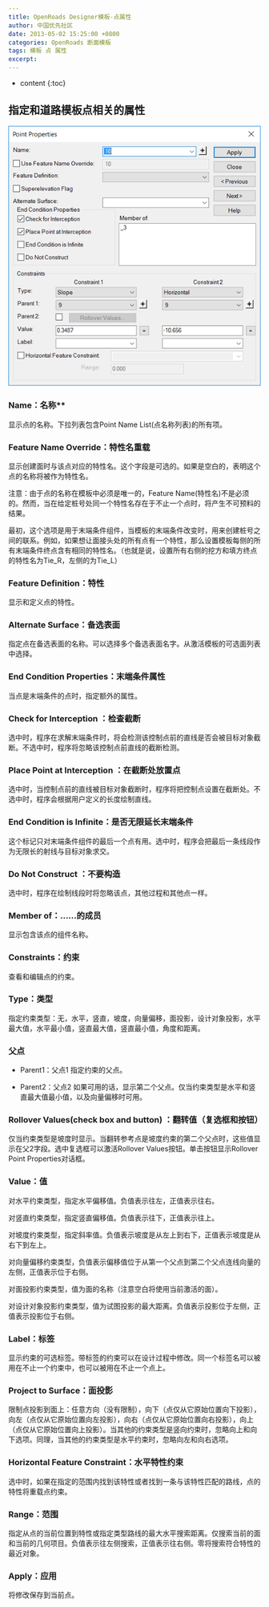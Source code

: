 ```yaml
---
title: OpenRoads Designer模板-点属性
author: 中国优先社区
date: 2013-05-02 15:25:00 +0800
categories: OpenRoads 断面模板
tags: 模板 点 属性
excerpt: 
---
```

* content
{:toc}

## 指定和道路模板点相关的属性
![](/img/2022/2022-09-27-19-35-00.png)

### Name：名称**
显示点的名称。下拉列表包含Point Name List(点名称列表)的所有项。

### Feature Name Override：特性名重载
显示创建面时与该点对应的特性名。这个字段是可选的。如果是空白的，表明这个点的名称将被作为特性名。

注意：由于点的名称在模板中必须是唯一的，Feature Name(特性名)不是必须的。然而，当在给定桩号处同一个特性名存在于不止一个点时，将产生不可预料的结果。

最初，这个选项是用于末端条件组件，当模板的末端条件改变时，用来创建桩号之间的联系。例如，如果想让面接头处的所有点有一个特性，那么设置模板每侧的所有末端条件终点含有相同的特性名。（也就是说，设置所有右侧的挖方和填方终点的特性名为Tie_R，左侧的为Tie_L）

### Feature Definition：特性
显示和定义点的特性。

### Alternate Surface：备选表面
指定点在备选表面的名称。可以选择多个备选表面名字。从激活模板的可选面列表中选择。

### End Condition Properties：末端条件属性
当点是末端条件的点时，指定额外的属性。

### Check for Interception ：检查截断
选中时，程序在求解末端条件时，将会检测该控制点前的直线是否会被目标对象截断。不选中时，程序将忽略该控制点前直线的截断检测。

### Place Point at Interception ：在截断处放置点
选中时，当控制点前的直线被目标对象截断时，程序将把控制点设置在截断处。不选中时，程序会根据用户定义的长度绘制直线。

### End Condition is Infinite：是否无限延长末端条件
这个标记只对末端条件组件的最后一个点有用。选中时，程序会把最后一条线段作为无限长的射线与目标对象求交。

### Do Not Construct ：不要构造
选中时，程序在绘制线段时将忽略该点，其他过程和其他点一样。

### Member of：……的成员
显示包含该点的组件名称。

### Constraints：约束
查看和编辑点的约束。

### Type：类型
指定约束类型：无，水平，竖直，坡度，向量偏移，面投影，设计对象投影，水平最大值，水平最小值，竖直最大值，竖直最小值，角度和距离。

### 父点
- Parent1：父点1
指定约束的父点。

- Parent2：父点2
如果可用的话，显示第二个父点。仅当约束类型是水平和竖直最大值最小值，以及向量偏移时可用。

### Rollover Values(check box and button) ：翻转值（复选框和按钮）
仅当约束类型是坡度时显示。当翻转参考点是坡度约束的第二个父点时，这些值显示在父2字段。选中复选框可以激活Rollover Values按钮。单击按钮显示Rollover Point Properties对话框。

### Value：值
对水平约束类型，指定水平偏移值。负值表示往左，正值表示往右。

对竖直约束类型，指定竖直偏移值。负值表示往下，正值表示往上。

对坡度约束类型，指定斜率值。负值表示坡度是从左上到右下，正值表示坡度是从右下到左上。

对向量偏移约束类型，负值表示偏移值位于从第一个父点到第二个父点连线向量的左侧，正值表示位于右侧。

对面投影约束类型，值为面的名称（注意空白将使用当前激活的面）。

对设计对象投影约束类型，值为试图投影的最大距离。负值表示投影位于左侧，正值表示投影位于右侧。

### Label：标签
显示约束的可选标签。带标签的约束可以在设计过程中修改。同一个标签名可以被用在不止一个约束中，也可以被用在不止一个点上。

### Project to Surface：面投影
限制点投影到面上：任意方向（没有限制），向下（点仅从它原始位置向下投影），向左（点仅从它原始位置向左投影），向右（点仅从它原始位置向右投影），向上（点仅从它原始位置向上投影）。当其他的约束类型是竖向约束时，忽略向上和向下选项。同理，当其他的约束类型是水平约束时，忽略向左和向右选项。

### Horizontal Feature Constraint：水平特性约束
选中时，如果在指定的范围内找到该特性或者找到一条与该特性匹配的路线，点的特性将重载点约束。

### Range：范围
指定从点的当前位置到特性或指定类型路线的最大水平搜索距离。仅搜索当前的面和当前的几何项目。负值表示往左侧搜索，正值表示往右侧。零将搜索符合特性的最近对象。

### Apply：应用
将修改保存到当前点。
